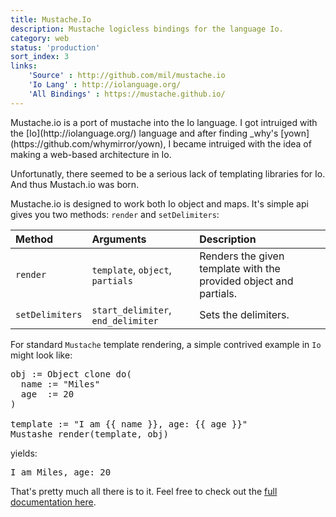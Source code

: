 ```yaml
---
title: Mustache.Io
description: Mustache logicless bindings for the language Io.
category: web
status: 'production'
sort_index: 3
links:
    'Source' : http://github.com/mil/mustache.io
    'Io Lang' : http://iolanguage.org/
    'All Bindings' : https://mustache.github.io/
---
```

<p class='big-first'>
Mustache.io is a port of mustache into the Io language. I got intruiged with the [Io](http://iolanguage.org/) language and after finding _why's [yown](https://github.com/whymirror/yown), I became intruiged with the idea of making a web-based architecture in Io.

Unfortunatly, there seemed to be a serious lack of templating libraries for Io. And thus Mustach.io was born.


Mustache.io is designed to work both Io object and maps. It's simple api gives you two methods: `render` and `setDelimiters`:

|Method      |Arguments   |Description  |
|:------------|:------------|:-------------|
|`render` | `template`, `object`, `partials` | Renders the given template with the provided object and partials. |
|`setDelimiters` | `start_delimiter`, `end_delimiter` |  Sets the delimiters. |


For standard `Mustache` template rendering, a simple contrived example in `Io` might look like:

<pre class='sh_c'>
obj := Object clone do(
  name := "Miles"
  age  := 20 
)

template := "I am {{ name }}, age: {{ age }}"
Mustashe render(template, obj)
</pre>

yields:

<pre class='sh_c'>
I am Miles, age: 20
</pre>

That's pretty much all there is to it. Feel free to check out the [full documentation here](http://github.com/mil/mustache.io).
